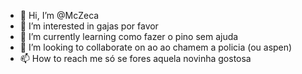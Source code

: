 - 👋 Hi, I’m @McZeca 
- 👀 I’m interested in gajas por favor
- 🌱 I’m currently learning como fazer o pino sem ajuda
- 💞️ I’m looking to collaborate on ao ao chamem a policia (ou aspen)
- 📫 How to reach me só se fores aquela novinha gostosa

<!---
McZeca/McZeca is a ✨ special ✨ repository because its `README.md` (this file) appears on your GitHub profile.
You can click the Preview link to take a look at your changes.
--->
